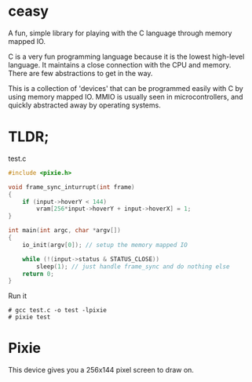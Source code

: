 # ceasy
A fun, simple library for playing with the C language through memory mapped IO.

C is a very fun programming language because it is the lowest high-level language.
It maintains a close connection with the CPU and memory.  
There are few abstractions to get in the way.

This is a collection of 'devices' that can be programmed easily with C by using memory mapped IO.
MMIO is usually seen in microcontrollers, and quickly abstracted away by operating systems.

# TLDR;

test.c
```c
#include <pixie.h>

void frame_sync_inturrupt(int frame)
{
	if (input->hoverY < 144)
		vram[256*input->hoverY + input->hoverX] = 1;
}

int main(int argc, char *argv[])
{
	io_init(argv[0]); // setup the memory mapped IO

	while (!(input->status & STATUS_CLOSE))
		sleep(1); // just handle frame_sync and do nothing else
	return 0;
}

```

Run it
```
# gcc test.c -o test -lpixie
# pixie test
```

# Pixie
This device gives you a 256x144 pixel screen to draw on.





